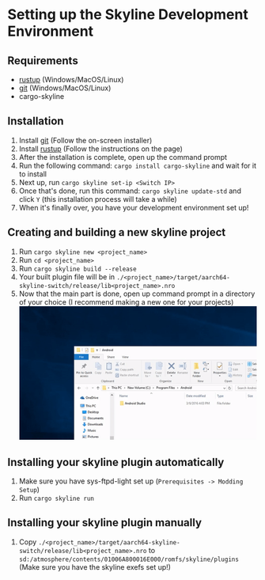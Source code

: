 # Setting up the Skyline Development Environment

## Requirements
   - [rustup](https://www.rust-lang.org/tools/install) (Windows/MacOS/Linux)
   - [git](https://git-scm.com/downloads) (Windows/MacOS/Linux)
   - cargo-skyline

## Installation
1. Install [git](https://git-scm.com/downloads) (Follow the on-screen installer)
2. Install [rustup](https://www.rust-lang.org/tools/install) (Follow the instructions on the page)
3. After the installation is complete, open up the command prompt
4. Run the following command: `cargo install cargo-skyline` and wait for it to install
5. Next up, run `cargo skyline set-ip <Switch IP>`
6. Once that's done, run this command: `cargo skyline update-std` and click `Y` (this installation process will take a while)
7. When it's finally over, you have your development environment set up!

## Creating and building a new skyline project
1. Run `cargo skyline new <project_name>`
2. Run `cd <project_name>`
3. Run `cargo skyline build --release`
4. Your built plugin file will be in `./<project_name>/target/aarch64-skyline-switch/release/lib<project_name>.nro`
6. Now that the main part is done, open up command prompt in a directory of your choice (I recommend making a new one for your projects)
    ![Opening up cmd in a folder (Thanks to TNN for the example)](../img/General/cmd_in_folder.gif)

## Installing your skyline plugin automatically
1. Make sure you have sys-ftpd-light set up (`Prerequisites -> Modding Setup`)
2. Run `cargo skyline run`

## Installing your skyline plugin manually
1. Copy `./<project_name>/target/aarch64-skyline-switch/release/lib<project_name>.nro` to `sd:/atmosphere/contents/01006A800016E000/romfs/skyline/plugins` (Make sure you have the skyline exefs set up!)